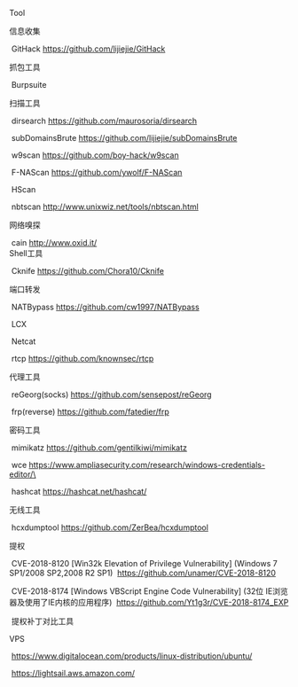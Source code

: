 Tool

信息收集

​	GitHack             https://github.com/lijiejie/GitHack

抓包工具

​	Burpsuite

扫描工具

​	dirsearch           https://github.com/maurosoria/dirsearch

​	subDomainsBrute     https://github.com/lijiejie/subDomainsBrute

​	 w9scan              https://github.com/boy-hack/w9scan

​	F-NAScan            https://github.com/ywolf/F-NAScan

​	HScan               

​	nbtscan             http://www.unixwiz.net/tools/nbtscan.html

网络嗅探

​	cain                http://www.oxid.it/
​    
Shell工具

​	Cknife              https://github.com/Chora10/Cknife

端口转发

​	NATBypass           https://github.com/cw1997/NATBypass

​	LCX

​	Netcat

​	rtcp                https://github.com/knownsec/rtcp

代理工具

​	reGeorg(socks)      https://github.com/sensepost/reGeorg

​	frp(reverse)        https://github.com/fatedier/frp

密码工具

​	mimikatz            https://github.com/gentilkiwi/mimikatz

​	wce                 https://www.ampliasecurity.com/research/windows-credentials-editor/\

​	hashcat             https://hashcat.net/hashcat/

无线工具

​	hcxdumptool         https://github.com/ZerBea/hcxdumptool

提权

​	CVE-2018-8120 [Win32k Elevation of Privilege Vulnerability] (Windows 7 SP1/2008 SP2,2008 R2 SP1)
​		https://github.com/unamer/CVE-2018-8120

​	CVE-2018-8174 [Windows VBScript Engine Code Vulnerability] (32位 IE浏览器及使用了IE内核的应用程序)
​		https://github.com/Yt1g3r/CVE-2018-8174_EXP

​	提权补丁对比工具

VPS

​		https://www.digitalocean.com/products/linux-distribution/ubuntu/

​		https://lightsail.aws.amazon.com/